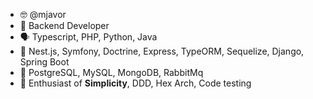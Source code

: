 - 🤓 @mjavor
- 👾 Backend Developer
- 🗣️ Typescript, PHP, Python, Java
- 🔧 Nest.js, Symfony, Doctrine, Express, TypeORM, Sequelize, Django, Spring Boot
- 💾 PostgreSQL, MySQL, MongoDB, RabbitMq
- 💭 Enthusiast of **Simplicity**, DDD, Hex Arch, Code testing
